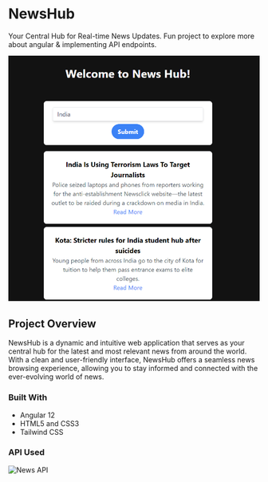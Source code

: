 # NewsHub

Your Central Hub for Real-time News Updates. 
Fun project to explore more about angular & implementing API endpoints.

![NewsHub Screenshot](screenshot.png)

## Project Overview

NewsHub is a dynamic and intuitive web application that serves as your central hub for the latest and most relevant news from around the world. With a clean and user-friendly interface, NewsHub offers a seamless news browsing experience, allowing you to stay informed and connected with the ever-evolving world of news.

### Built With

- Angular 12
- HTML5 and CSS3
- Tailwind CSS

### API Used
![News API](https://newsapi.org)

